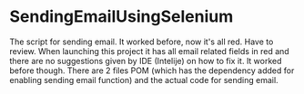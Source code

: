 # SendingEmailUsingSelenium
The script for sending email. It worked before, now it's all red. Have to review.
When launching this project it has all email related fields in red and there are no suggestions given by IDE (Intelije) on how to fix it. It worked before though. There are 2 files POM (which has the dependency added for enabling sending email function) and the actual code for sending email.
